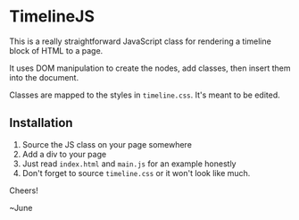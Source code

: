 # TimelineJS

This is a really straightforward JavaScript class for rendering a timeline block of HTML to a page.

It uses DOM manipulation to create the nodes, add classes, then insert them into the document.

Classes are mapped to the styles in `timeline.css`. It's meant to be edited.

## Installation

1. Source the JS class on your page somewhere
2. Add a div to your page
3. Just read `index.html` and `main.js` for an example honestly
4. Don't forget to source `timeline.css` or it won't look like much.

Cheers!

~June
